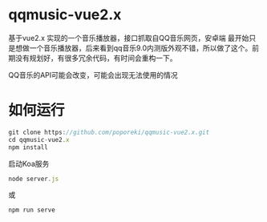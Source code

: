 # qqmusic-vue2.x
基于vue2.x  实现的一个音乐播放器，接口抓取自QQ音乐网页，安卓端
最开始只是想做一个音乐播放器，后来看到qq音乐9.0内测版外观不错，所以做了这个。前期没有规划好，有很多冗余代码，有时间会重构一下。

QQ音乐的API可能会改变，可能会出现无法使用的情况

# 如何运行
```javascript
git clone https://github.com/poporeki/qqmusic-vue2.x.git
cd qqmusic-vue2.x
npm install
```

启动Koa服务
```javascript
node server.js

```
或
```javascript
npm run serve

```